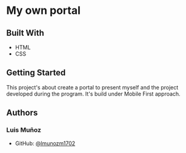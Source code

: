 # My own portal

## Built With

- HTML
- CSS

## Getting Started

This project's about create a portal to present myself and the project developed during the program. It's build under Mobile First approach.

## Authors

### Luis Muñoz

- GitHub: [@lmunozm1702](https://github.com/lmunozm1702/ "GitHub Profile")
